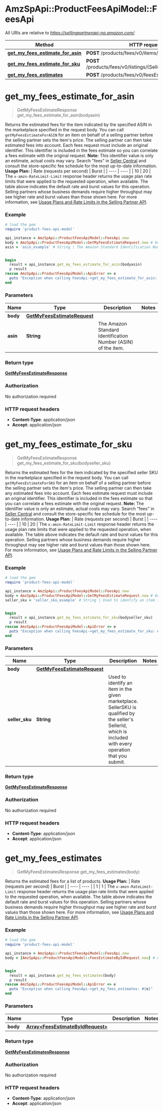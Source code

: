 # AmzSpApi::ProductFeesApiModel::FeesApi

All URIs are relative to *https://sellingpartnerapi-na.amazon.com/*

Method | HTTP request | Description
------------- | ------------- | -------------
[**get_my_fees_estimate_for_asin**](FeesApi.md#get_my_fees_estimate_for_asin) | **POST** /products/fees/v0/items/{Asin}/feesEstimate | 
[**get_my_fees_estimate_for_sku**](FeesApi.md#get_my_fees_estimate_for_sku) | **POST** /products/fees/v0/listings/{SellerSKU}/feesEstimate | 
[**get_my_fees_estimates**](FeesApi.md#get_my_fees_estimates) | **POST** /products/fees/v0/feesEstimate | 

# **get_my_fees_estimate_for_asin**
> GetMyFeesEstimateResponse get_my_fees_estimate_for_asin(bodyasin)



Returns the estimated fees for the item indicated by the specified ASIN in the marketplace specified in the request body.  You can call `getMyFeesEstimateForASIN` for an item on behalf of a selling partner before the selling partner sets the item's price. The selling partner can then take estimated fees into account. Each fees request must include an original identifier. This identifier is included in the fees estimate so you can correlate a fees estimate with the original request.  **Note:** This identifier value is only an estimate, actual costs may vary. Search \"fees\" in [Seller Central](https://sellercentral.amazon.com/) and consult the store-specific fee schedule for the most up-to-date information.  **Usage Plan:**  | Rate (requests per second) | Burst | | ---- | ---- | | 10 | 20 |  The `x-amzn-RateLimit-Limit` response header returns the usage plan rate limits that were applied to the requested operation, when available. The table above indicates the default rate and burst values for this operation. Selling partners whose business demands require higher throughput may see higher rate and burst values than those shown here. For more information, see [Usage Plans and Rate Limits in the Selling Partner API](doc:usage-plans-and-rate-limits-in-the-sp-api).

### Example
```ruby
# load the gem
require 'product-fees-api-model'

api_instance = AmzSpApi::ProductFeesApiModel::FeesApi.new
body = AmzSpApi::ProductFeesApiModel::GetMyFeesEstimateRequest.new # GetMyFeesEstimateRequest | 
asin = 'asin_example' # String | The Amazon Standard Identification Number (ASIN) of the item.


begin
  result = api_instance.get_my_fees_estimate_for_asin(bodyasin)
  p result
rescue AmzSpApi::ProductFeesApiModel::ApiError => e
  puts "Exception when calling FeesApi->get_my_fees_estimate_for_asin: #{e}"
end
```

### Parameters

Name | Type | Description  | Notes
------------- | ------------- | ------------- | -------------
 **body** | [**GetMyFeesEstimateRequest**](GetMyFeesEstimateRequest.md)|  | 
 **asin** | **String**| The Amazon Standard Identification Number (ASIN) of the item. | 

### Return type

[**GetMyFeesEstimateResponse**](GetMyFeesEstimateResponse.md)

### Authorization

No authorization required

### HTTP request headers

 - **Content-Type**: application/json
 - **Accept**: application/json



# **get_my_fees_estimate_for_sku**
> GetMyFeesEstimateResponse get_my_fees_estimate_for_sku(bodyseller_sku)



Returns the estimated fees for the item indicated by the specified seller SKU in the marketplace specified in the request body.  You can call `getMyFeesEstimateForSKU` for an item on behalf of a selling partner before the selling partner sets the item's price. The selling partner can then take any estimated fees into account. Each fees estimate request must include an original identifier. This identifier is included in the fees estimate so that you can correlate a fees estimate with the original request.  **Note:** The identifier value is only an estimate, actual costs may vary. Search \"fees\" in [Seller Central](https://sellercentral.amazon.com/) and consult the store-specific fee schedule for the most up-to-date information.  **Usage Plan:**  | Rate (requests per second) | Burst | | ---- | ---- | | 10 | 20 |  The `x-amzn-RateLimit-Limit` response header returns the usage plan rate limits that were applied to the requested operation, when available. The table above indicates the default rate and burst values for this operation. Selling partners whose business demands require higher throughput may see higher rate and burst values than those shown here. For more information, see [Usage Plans and Rate Limits in the Selling Partner API](doc:usage-plans-and-rate-limits-in-the-sp-api).

### Example
```ruby
# load the gem
require 'product-fees-api-model'

api_instance = AmzSpApi::ProductFeesApiModel::FeesApi.new
body = AmzSpApi::ProductFeesApiModel::GetMyFeesEstimateRequest.new # GetMyFeesEstimateRequest | 
seller_sku = 'seller_sku_example' # String | Used to identify an item in the given marketplace. SellerSKU is qualified by the seller's SellerId, which is included with every operation that you submit.


begin
  result = api_instance.get_my_fees_estimate_for_sku(bodyseller_sku)
  p result
rescue AmzSpApi::ProductFeesApiModel::ApiError => e
  puts "Exception when calling FeesApi->get_my_fees_estimate_for_sku: #{e}"
end
```

### Parameters

Name | Type | Description  | Notes
------------- | ------------- | ------------- | -------------
 **body** | [**GetMyFeesEstimateRequest**](GetMyFeesEstimateRequest.md)|  | 
 **seller_sku** | **String**| Used to identify an item in the given marketplace. SellerSKU is qualified by the seller&#x27;s SellerId, which is included with every operation that you submit. | 

### Return type

[**GetMyFeesEstimateResponse**](GetMyFeesEstimateResponse.md)

### Authorization

No authorization required

### HTTP request headers

 - **Content-Type**: application/json
 - **Accept**: application/json



# **get_my_fees_estimates**
> GetMyFeesEstimatesResponse get_my_fees_estimates(body)



Returns the estimated fees for a list of products.  **Usage Plan:**  | Rate (requests per second) | Burst | | ---- | ---- | | 1 | 1 |  The `x-amzn-RateLimit-Limit` response header returns the usage plan rate limits that were applied to the requested operation, when available. The table above indicates the default rate and burst values for this operation. Selling partners whose business demands require higher throughput may see higher rate and burst values than those shown here. For more information, see [Usage Plans and Rate Limits in the Selling Partner API](doc:usage-plans-and-rate-limits-in-the-sp-api).

### Example
```ruby
# load the gem
require 'product-fees-api-model'

api_instance = AmzSpApi::ProductFeesApiModel::FeesApi.new
body = [AmzSpApi::ProductFeesApiModel::FeesEstimateByIdRequest.new] # Array<FeesEstimateByIdRequest> | 


begin
  result = api_instance.get_my_fees_estimates(body)
  p result
rescue AmzSpApi::ProductFeesApiModel::ApiError => e
  puts "Exception when calling FeesApi->get_my_fees_estimates: #{e}"
end
```

### Parameters

Name | Type | Description  | Notes
------------- | ------------- | ------------- | -------------
 **body** | [**Array&lt;FeesEstimateByIdRequest&gt;**](FeesEstimateByIdRequest.md)|  | 

### Return type

[**GetMyFeesEstimatesResponse**](GetMyFeesEstimatesResponse.md)

### Authorization

No authorization required

### HTTP request headers

 - **Content-Type**: application/json
 - **Accept**: application/json



